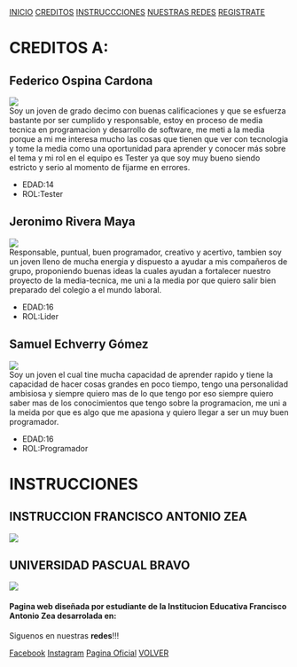 <!DOCTYPE html>
<html>
<head>
	<title>CREDITOS</title>
	<link rel="icon" href="logo.ico">
	<link rel="stylesheet" type="text/css" href="Estilo.css">
	<meta name="viewport" content="width=device-width, initial-scale=1.0">
	<script src="https://kit.fontawesome.com/bf7ca9dfa8.js" crossorigin="anonymous"></script>
</head>
<body>
	<div class="caja-fixed">			
		<a href="index.html" class="color" barra="b"><i class="fas fa-home"></i>INICIO</a>
		<a href="creditos.html" class="color" barra="b"><i class="fas fa-users"></i>CREDITOS</a>	
		<a href="instrucciones.html" class="color" barra="b"><i class="fas fa-book-open"></i>INSTRUCCCIONES</a>		
		<a href="#Final" class="color" barra="b"><i class="fas fa-mobile-alt"></i>NUESTRAS REDES</a>
		<a href="Registro.html" class="color" barra="b"><i class="fas fa-address-card"></i>REGISTRATE</a>		
</div>
	<h1 class="letras" id="INICIO">
		CREDITOS A:
	</h1>
	<h2 class="h2_C"> 
		Federico Ospina Cardona
	</h2>
	<div class="cont_F"> 
	<img src="Perfil_F.jpg" class="Perfil"><br>
	Soy un joven de grado decimo con buenas calificaciones y que se esfuerza
	bastante por ser cumplido y responsable, estoy en proceso de media tecnica
	en programacion y desarrollo de software, me meti a la media porque a mi me
	interesa mucho las cosas que tienen que ver con tecnologia y tome la media
	como una oportunidad para aprender y conocer más sobre el tema y mi rol en
	el equipo es Tester ya que soy muy bueno siendo estricto y serio al momento
	de fijarme en errores.
	<ul>
		<li>
			EDAD:14
		</li>
		<li>
			ROL:Tester
		</li>
	</ul>
	</div>
	<h2 class="h2_C">
		Jeronimo Rivera Maya
	</h2>
	<div class="cont_j"> 
		<img src="Perfil_J.jpeg" class="Perfil"><br>
		Responsable, puntual, buen programador, creativo y acertivo, tambien soy
		un joven lleno de mucha energia y dispuesto a ayudar a mis compañeros de grupo,
		proponiendo buenas ideas la cuales ayudan a fortalecer nuestro proyecto de la media-tecnica,
		me uni a la media por que quiero salir bien preparado del colegio a el mundo laboral.
		<ul>
			<li>
				EDAD:16
			</li>
			<li>
				ROL:Lider
			</li>
		</ul>		
	</div>
	<h2 class="h2_C">
		Samuel Echverry Gómez
	</h2>
	<div class="cont_s"> 
		<img src="Perfil_s.jpeg" class="Perfil"><br>
		Soy un joven el cual tine mucha capacidad de aprender rapido y tiene la capacidad de hacer cosas grandes en poco
		tiempo, tengo una personalidad ambisiosa y siempre quiero mas de lo que tengo por eso siempre quiero saber mas de 
		los conocimientos que tengo sobre la programacion, me uni a la meida por que es algo que me apasiona y quiero llegar a ser
		un muy buen programador.
		<ul>
			<li>
				EDAD:16
			</li>
			<li>
				ROL:Programador
			</li>
		</ul>		
	</div>
	<h1 class="letras">
		INSTRUCCIONES	
	</h1>
	<h2 class="h2_C">
		INSTRUCCION FRANCISCO ANTONIO ZEA
	</h2>
	<img src="IEFAZ.png" class="tamaño" id="IEFAZ">
	<h2 class="h2_C">
		UNIVERSIDAD PASCUAL BRAVO
	</h2>
	<img src="PCB.png" class="tamaño">
	<footer class="pie">
		<h4 id="Final">
					Pagina web diseñada por estudiante de la Institucion Educativa Francisco Antonio Zea desarrolada en:
					<i class="fab fa-html5"></i>
					<i class="fab fa-css3-alt"></i>
					<i class="fab fa-js"></i>
				</h4>
				<p>
					Siguenos en nuestras <b>redes</b>!!!
				</p>
				<a href="https://www.facebook.com/iefazmed" target="_BLANK"><i class="fab fa-facebook"></i>Facebook</a>
				<a href="https://www.instagram.com/iefazmed/?hl=es" target="_BLANK"><i class="fab fa-instagram"></i>Instagram</a>
				<a href="https://iefaz.edu.co" target="_BLANK"><i class="fas fa-link"></i>Pagina Oficial</a>
				<a href="#INICIO"><i class="fas fa-reply"></i>VOLVER</a>
	</footer>
</body>
</html>
